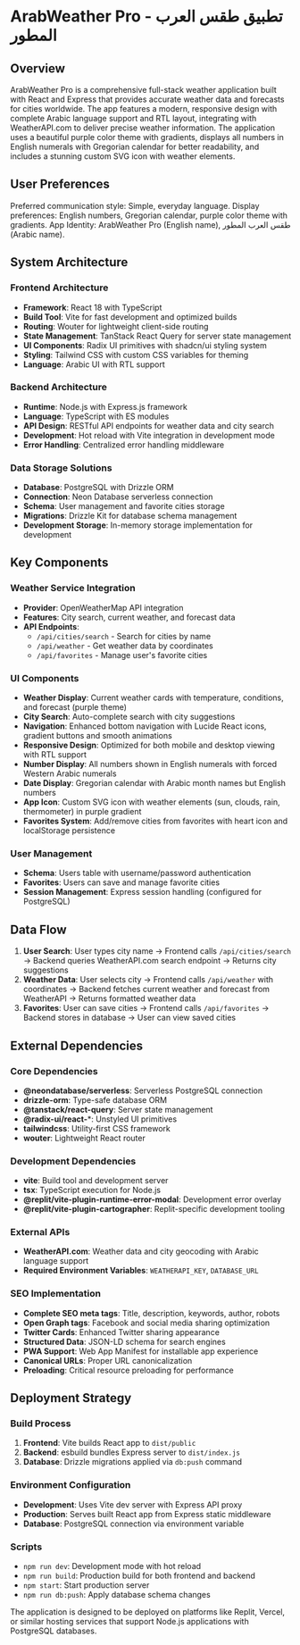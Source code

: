 # ArabWeather Pro - تطبيق طقس العرب المطور

## Overview

ArabWeather Pro is a comprehensive full-stack weather application built with React and Express that provides accurate weather data and forecasts for cities worldwide. The app features a modern, responsive design with complete Arabic language support and RTL layout, integrating with WeatherAPI.com to deliver precise weather information. The application uses a beautiful purple color theme with gradients, displays all numbers in English numerals with Gregorian calendar for better readability, and includes a stunning custom SVG icon with weather elements.

## User Preferences

Preferred communication style: Simple, everyday language.
Display preferences: English numbers, Gregorian calendar, purple color theme with gradients.
App Identity: ArabWeather Pro (English name), طقس العرب المطور (Arabic name).

## System Architecture

### Frontend Architecture
- **Framework**: React 18 with TypeScript
- **Build Tool**: Vite for fast development and optimized builds
- **Routing**: Wouter for lightweight client-side routing
- **State Management**: TanStack React Query for server state management
- **UI Components**: Radix UI primitives with shadcn/ui styling system
- **Styling**: Tailwind CSS with custom CSS variables for theming
- **Language**: Arabic UI with RTL support

### Backend Architecture
- **Runtime**: Node.js with Express.js framework
- **Language**: TypeScript with ES modules
- **API Design**: RESTful API endpoints for weather data and city search
- **Development**: Hot reload with Vite integration in development mode
- **Error Handling**: Centralized error handling middleware

### Data Storage Solutions
- **Database**: PostgreSQL with Drizzle ORM
- **Connection**: Neon Database serverless connection
- **Schema**: User management and favorite cities storage
- **Migrations**: Drizzle Kit for database schema management
- **Development Storage**: In-memory storage implementation for development

## Key Components

### Weather Service Integration
- **Provider**: OpenWeatherMap API integration
- **Features**: City search, current weather, and forecast data
- **API Endpoints**: 
  - `/api/cities/search` - Search for cities by name
  - `/api/weather` - Get weather data by coordinates
  - `/api/favorites` - Manage user's favorite cities

### UI Components
- **Weather Display**: Current weather cards with temperature, conditions, and forecast (purple theme)
- **City Search**: Auto-complete search with city suggestions
- **Navigation**: Enhanced bottom navigation with Lucide React icons, gradient buttons and smooth animations
- **Responsive Design**: Optimized for both mobile and desktop viewing with RTL support
- **Number Display**: All numbers shown in English numerals with forced Western Arabic numerals
- **Date Display**: Gregorian calendar with Arabic month names but English numbers
- **App Icon**: Custom SVG icon with weather elements (sun, clouds, rain, thermometer) in purple gradient
- **Favorites System**: Add/remove cities from favorites with heart icon and localStorage persistence

### User Management
- **Schema**: Users table with username/password authentication
- **Favorites**: Users can save and manage favorite cities
- **Session Management**: Express session handling (configured for PostgreSQL)

## Data Flow

1. **User Search**: User types city name → Frontend calls `/api/cities/search` → Backend queries WeatherAPI.com search endpoint → Returns city suggestions
2. **Weather Data**: User selects city → Frontend calls `/api/weather` with coordinates → Backend fetches current weather and forecast from WeatherAPI → Returns formatted weather data
3. **Favorites**: User can save cities → Frontend calls `/api/favorites` → Backend stores in database → User can view saved cities

## External Dependencies

### Core Dependencies
- **@neondatabase/serverless**: Serverless PostgreSQL connection
- **drizzle-orm**: Type-safe database ORM
- **@tanstack/react-query**: Server state management
- **@radix-ui/react-***: Unstyled UI primitives
- **tailwindcss**: Utility-first CSS framework
- **wouter**: Lightweight React router

### Development Dependencies
- **vite**: Build tool and development server
- **tsx**: TypeScript execution for Node.js
- **@replit/vite-plugin-runtime-error-modal**: Development error overlay
- **@replit/vite-plugin-cartographer**: Replit-specific development tooling

### External APIs
- **WeatherAPI.com**: Weather data and city geocoding with Arabic language support
- **Required Environment Variables**: `WEATHERAPI_KEY`, `DATABASE_URL`

### SEO Implementation
- **Complete SEO meta tags**: Title, description, keywords, author, robots
- **Open Graph tags**: Facebook and social media sharing optimization
- **Twitter Cards**: Enhanced Twitter sharing appearance
- **Structured Data**: JSON-LD schema for search engines
- **PWA Support**: Web App Manifest for installable app experience
- **Canonical URLs**: Proper URL canonicalization
- **Preloading**: Critical resource preloading for performance

## Deployment Strategy

### Build Process
1. **Frontend**: Vite builds React app to `dist/public`
2. **Backend**: esbuild bundles Express server to `dist/index.js`
3. **Database**: Drizzle migrations applied via `db:push` command

### Environment Configuration
- **Development**: Uses Vite dev server with Express API proxy
- **Production**: Serves built React app from Express static middleware
- **Database**: PostgreSQL connection via environment variable

### Scripts
- `npm run dev`: Development mode with hot reload
- `npm run build`: Production build for both frontend and backend
- `npm start`: Start production server
- `npm run db:push`: Apply database schema changes

The application is designed to be deployed on platforms like Replit, Vercel, or similar hosting services that support Node.js applications with PostgreSQL databases.